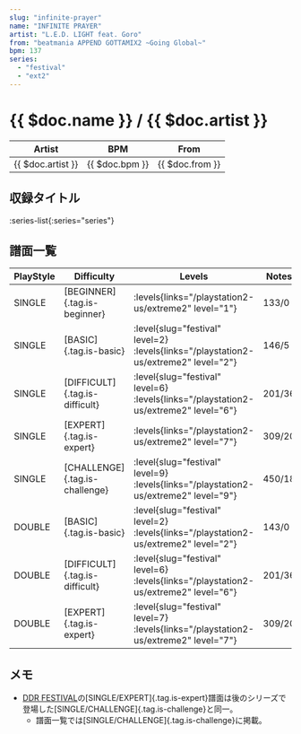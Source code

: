 ```yaml
---
slug: "infinite-prayer"
name: "INFINITE PRAYER"
artist: "L.E.D. LIGHT feat. Goro"
from: "beatmania APPEND GOTTAMIX2 ~Going Global~"
bpm: 137
series:
  - "festival"
  - "ext2"
---
```


# {{ $doc.name }} / {{ $doc.artist }}

|Artist|BPM|From|
|------|---|----|
|{{ $doc.artist }}|{{ $doc.bpm }}|{{ $doc.from }}|

## 収録タイトル

:series-list{:series="series"}

## 譜面一覧

|PlayStyle|Difficulty|Levels|Notes|Movie|
|---------|----------|------|-----|-----|
|SINGLE|[BEGINNER]{.tag.is-beginner}| :levels{links="/playstation2-us/extreme2" level="1"}|133/0||
|SINGLE|[BASIC]{.tag.is-basic}|<div class="field is-grouped is-grouped-multiline"> :level{slug="festival" level=2}  :levels{links="/playstation2-us/extreme2" level="2"}</div>|146/5||
|SINGLE|[DIFFICULT]{.tag.is-difficult}|<div class="field is-grouped is-grouped-multiline"> :level{slug="festival" level=6}  :levels{links="/playstation2-us/extreme2" level="6"}</div>|201/36||
|SINGLE|[EXPERT]{.tag.is-expert}| :levels{links="/playstation2-us/extreme2" level="7"}|309/20||
|SINGLE|[CHALLENGE]{.tag.is-challenge}|<div class="field is-grouped is-grouped-multiline"> :level{slug="festival" level=9}  :levels{links="/playstation2-us/extreme2" level="9"}</div>|450/18||
|DOUBLE|[BASIC]{.tag.is-basic}|<div class="field is-grouped is-grouped-multiline"> :level{slug="festival" level=2}　 :levels{links="/playstation2-us/extreme2" level="2"}</div>|143/0||
|DOUBLE|[DIFFICULT]{.tag.is-difficult}|<div class="field is-grouped is-grouped-multiline"> :level{slug="festival" level=6}　 :levels{links="/playstation2-us/extreme2" level="6"}</div>|201/36||
|DOUBLE|[EXPERT]{.tag.is-expert}|<div class="field is-grouped is-grouped-multiline"> :level{slug="festival" level=7}　 :levels{links="/playstation2-us/extreme2" level="7"}</div>|309/20||

## メモ

- [DDR FESTIVAL](/series/festival)の[SINGLE/EXPERT]{.tag.is-expert}譜面は後のシリーズで登場した[SINGLE/CHALLENGE]{.tag.is-challenge}と同一。
  - 譜面一覧では[SINGLE/CHALLENGE]{.tag.is-challenge}に掲載。
